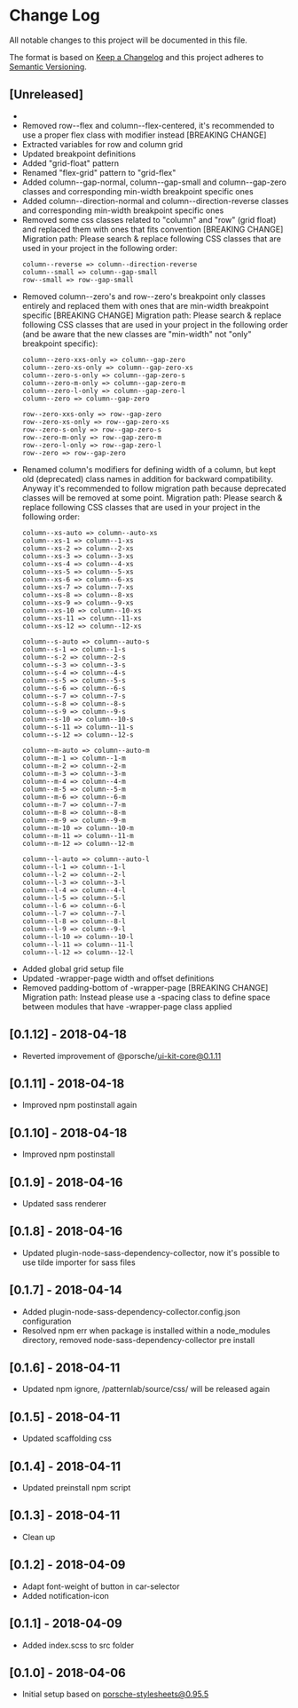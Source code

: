 # Change Log

All notable changes to this project will be documented in this file.

The format is based on [Keep a Changelog](http://keepachangelog.com/)
and this project adheres to [Semantic Versioning](http://semver.org/).

## [Unreleased]
* 
* Removed row--flex and column--flex-centered, it's recommended to use a proper flex class with modifier instead [BREAKING CHANGE]
* Extracted variables for row and column grid
* Updated breakpoint definitions
* Added "grid-float" pattern
* Renamed "flex-grid" pattern to "grid-flex"
* Added column--gap-normal, column--gap-small and column--gap-zero classes and corresponding min-width breakpoint specific ones
* Added column--direction-normal and column--direction-reverse classes and corresponding min-width breakpoint specific ones
* Removed some css classes related to "column" and "row" (grid float) and replaced them with ones that fits convention [BREAKING CHANGE]
  Migration path: Please search & replace following CSS classes that are used in your
  project in the following order:
  ```
  column--reverse => column--direction-reverse
  column--small => column--gap-small
  row--small => row--gap-small
  ```
* Removed column--zero's and row--zero's breakpoint only classes entirely and replaced them with ones that are min-width breakpoint specific [BREAKING CHANGE]
  Migration path: Please search & replace following CSS classes that are used in your
  project in the following order (and be aware that the new classes are "min-width" not "only" breakpoint specific):
  ```
  column--zero-xxs-only => column--gap-zero
  column--zero-xs-only => column--gap-zero-xs
  column--zero-s-only => column--gap-zero-s
  column--zero-m-only => column--gap-zero-m
  column--zero-l-only => column--gap-zero-l
  column--zero => column--gap-zero
  
  row--zero-xxs-only => row--gap-zero
  row--zero-xs-only => row--gap-zero-xs
  row--zero-s-only => row--gap-zero-s
  row--zero-m-only => row--gap-zero-m
  row--zero-l-only => row--gap-zero-l
  row--zero => row--gap-zero
  ```
* Renamed column's modifiers for defining width of a column, but kept old (deprecated) class names in addition for backward compatibility. 
  Anyway it's recommended to follow migration path because deprecated classes will be removed at some point.
  Migration path: Please search & replace following CSS classes that are used in your
  project in the following order:
  ```
  column--xs-auto => column--auto-xs
  column--xs-1 => column--1-xs
  column--xs-2 => column--2-xs
  column--xs-3 => column--3-xs
  column--xs-4 => column--4-xs
  column--xs-5 => column--5-xs
  column--xs-6 => column--6-xs
  column--xs-7 => column--7-xs
  column--xs-8 => column--8-xs
  column--xs-9 => column--9-xs
  column--xs-10 => column--10-xs
  column--xs-11 => column--11-xs
  column--xs-12 => column--12-xs
  
  column--s-auto => column--auto-s
  column--s-1 => column--1-s
  column--s-2 => column--2-s
  column--s-3 => column--3-s
  column--s-4 => column--4-s
  column--s-5 => column--5-s
  column--s-6 => column--6-s
  column--s-7 => column--7-s
  column--s-8 => column--8-s
  column--s-9 => column--9-s
  column--s-10 => column--10-s
  column--s-11 => column--11-s
  column--s-12 => column--12-s
  
  column--m-auto => column--auto-m
  column--m-1 => column--1-m
  column--m-2 => column--2-m
  column--m-3 => column--3-m
  column--m-4 => column--4-m
  column--m-5 => column--5-m
  column--m-6 => column--6-m
  column--m-7 => column--7-m
  column--m-8 => column--8-m
  column--m-9 => column--9-m
  column--m-10 => column--10-m
  column--m-11 => column--11-m
  column--m-12 => column--12-m
  
  column--l-auto => column--auto-l
  column--l-1 => column--1-l
  column--l-2 => column--2-l
  column--l-3 => column--3-l
  column--l-4 => column--4-l
  column--l-5 => column--5-l
  column--l-6 => column--6-l
  column--l-7 => column--7-l
  column--l-8 => column--8-l
  column--l-9 => column--9-l
  column--l-10 => column--10-l
  column--l-11 => column--11-l
  column--l-12 => column--12-l
  ```
* Added global grid setup file
* Updated -wrapper-page width and offset definitions
* Removed padding-bottom of -wrapper-page [BREAKING CHANGE]
  Migration path: Instead please use a -spacing class to define space between modules that have -wrapper-page class applied

## [0.1.12] - 2018-04-18
* Reverted improvement of @porsche/ui-kit-core@0.1.11

## [0.1.11] - 2018-04-18
* Improved npm postinstall again

## [0.1.10] - 2018-04-18
* Improved npm postinstall

## [0.1.9] - 2018-04-16
* Updated sass renderer

## [0.1.8] - 2018-04-16
* Updated plugin-node-sass-dependency-collector, now it's possible to use tilde importer for sass files

## [0.1.7] - 2018-04-14
* Added plugin-node-sass-dependency-collector.config.json configuration
* Resolved npm err when package is installed within a node_modules directory, removed node-sass-dependency-collector pre install

## [0.1.6] - 2018-04-11
* Updated npm ignore, /patternlab/source/css/ will be released again

## [0.1.5] - 2018-04-11
* Updated scaffolding css

## [0.1.4] - 2018-04-11
* Updated preinstall npm script

## [0.1.3] - 2018-04-11
* Clean up

## [0.1.2] - 2018-04-09
* Adapt font-weight of button in car-selector
* Added notification-icon

## [0.1.1] - 2018-04-09
* Added index.scss to src folder

## [0.1.0] - 2018-04-06
* Initial setup based on porsche-stylesheets@0.95.5
